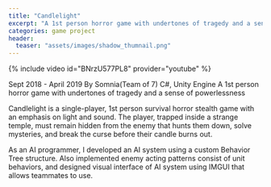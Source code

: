 ```yaml
---
title: "Candlelight"
excerpt: "A 1st person horror game with undertones of tragedy and a sense of powerlessness"
categories: game project
header:
  teaser: "assets/images/shadow_thumnail.png"
---
```


{% include video id="BNrzU577PL8" provider="youtube" %}

Sept 2018 - April 2019
By Somnia(Team of 7)
C#, Unity Engine
A 1st person horror game with undertones of tragedy and a sense of powerlessness

Candlelight is a single-player, 1st person survival horror stealth game with an emphasis on light and sound. The player, trapped inside a strange temple, must remain hidden from the enemy that hunts them down, solve mysteries, and break the curse before their candle burns out.

As an AI programmer, I developed an AI system using a custom Behavior Tree structure. Also implemented enemy acting patterns consist of unit behaviors, and designed visual interface of AI system using IMGUI that allows teammates to use.
